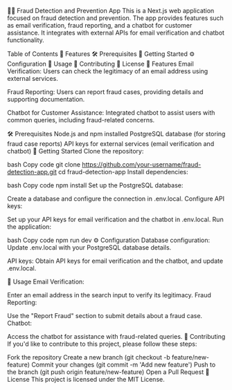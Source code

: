🕵️‍♂️ Fraud Detection and Prevention App
This is a Next.js web application focused on fraud detection and prevention. The app provides features such as email verification, fraud reporting, and a chatbot for customer assistance. It integrates with external APIs for email verification and chatbot functionality.

Table of Contents
🚀 Features
🛠️ Prerequisites
🏁 Getting Started
⚙️ Configuration
🔧 Usage
🤝 Contributing
📄 License
🚀 Features
Email Verification: Users can check the legitimacy of an email address using external services.

Fraud Reporting: Users can report fraud cases, providing details and supporting documentation.

Chatbot for Customer Assistance: Integrated chatbot to assist users with common queries, including fraud-related concerns.

🛠️ Prerequisites
Node.js and npm installed
PostgreSQL database (for storing fraud case reports)
API keys for external services (email verification and chatbot)
🏁 Getting Started
Clone the repository:

bash
Copy code
git clone https://github.com/your-username/fraud-detection-app.git
cd fraud-detection-app
Install dependencies:

bash
Copy code
npm install
Set up the PostgreSQL database:

Create a database and configure the connection in .env.local.
Configure API keys:

Set up your API keys for email verification and the chatbot in .env.local.
Run the application:

bash
Copy code
npm run dev
⚙️ Configuration
Database configuration: Update .env.local with your PostgreSQL database details.

API keys: Obtain API keys for email verification and the chatbot, and update .env.local.

🔧 Usage
Email Verification:

Enter an email address in the search input to verify its legitimacy.
Fraud Reporting:

Use the "Report Fraud" section to submit details about a fraud case.
Chatbot:

Access the chatbot for assistance with fraud-related queries.
🤝 Contributing
If you'd like to contribute to this project, please follow these steps:

Fork the repository
Create a new branch (git checkout -b feature/new-feature)
Commit your changes (git commit -m 'Add new feature')
Push to the branch (git push origin feature/new-feature)
Open a Pull Request
📄 License
This project is licensed under the MIT License.
